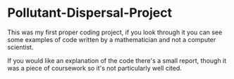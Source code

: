 # Pollutant-Dispersal-Project
This was my first proper coding project, if you look through it you can see some examples of code written by a mathematician and not a computer scientist. 

If you would like an explanation of the code there's a small report, though it was a piece of coursework so it's not particularly well cited.
